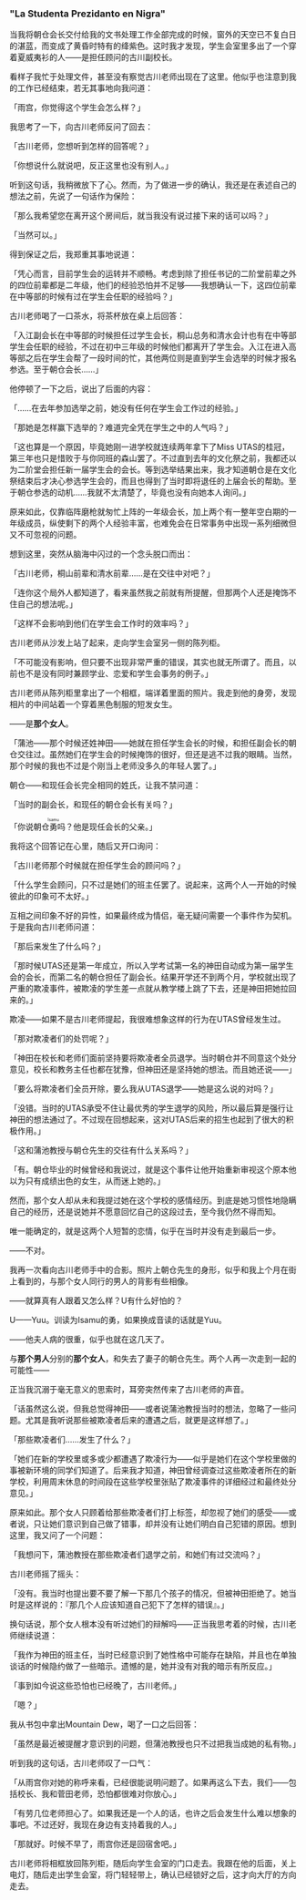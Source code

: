 ### "La Studenta Prezidanto en Nigra"

当我将朝仓会长交付给我的文书处理工作全部完成的时候，窗外的天空已不复白日的湛蓝，而变成了黄昏时特有的绛紫色。这时我才发现，学生会室里多出了一个穿着夏威夷衫的人——是担任顾问的古川副校长。

看样子我忙于处理文件，甚至没有察觉古川老师出现在了这里。他似乎也注意到我的工作已经结束，若无其事地向我问道：

「雨宫，你觉得这个学生会怎么样？」

我思考了一下，向古川老师反问了回去：

「古川老师，您想听到怎样的回答呢？」

「你想说什么就说吧，反正这里也没有别人。」

听到这句话，我稍微放下了心。然而，为了做进一步的确认，我还是在表述自己的想法之前，先说了一句话作为保险：

「那么我希望您在离开这个房间后，就当我没有说过接下来的话可以吗？」

「当然可以。」

得到保证之后，我郑重其事地说道：

「凭心而言，目前学生会的运转并不顺畅。考虑到除了担任书记的二阶堂前辈之外的四位前辈都是二年级，他们的经验恐怕并不足够——我想确认一下，这四位前辈在中等部的时候有过在学生会任职的经验吗？」

古川老师喝了一口茶水，将茶杯放在桌上后回答：

「入江副会长在中等部的时候担任过学生会长，桐山总务和清水会计也有在中等部学生会任职的经验，不过在初中三年级的时候他们都离开了学生会。入江在进入高等部之后在学生会帮了一段时间的忙，其他两位则是直到学生会选举的时候才报名参选。至于朝仓会长……」

他停顿了一下之后，说出了后面的内容：

「……在去年参加选举之前，她没有任何在学生会工作过的经验。」

「那她是怎样赢下选举的？难道完全凭在学生之中的人气吗？」

「这也算是一个原因，毕竟她刚一进学校就连续两年拿下了Miss UTAS的桂冠，第三年也只是惜败于与你同班的森山罢了。不过直到去年的文化祭之前，我都还以为二阶堂会担任新一届学生会的会长。等到选举结果出来，我才知道朝仓是在文化祭结束后才决心参选学生会的，而且也得到了当时即将退任的上届会长的帮助。至于朝仓参选的动机……我就不太清楚了，毕竟也没有向她本人询问。」

原来如此，仅靠临阵磨枪就匆忙上阵的一年级会长，加上两个有一整年空白期的一年级成员，纵使剩下的两个人经验丰富，也难免会在日常事务中出现一系列细微但又不可忽视的问题。

想到这里，突然从脑海中闪过的一个念头脱口而出：

「古川老师，桐山前辈和清水前辈……是在交往中对吧？」

「连你这个局外人都知道了，看来虽然我之前就有所提醒，但那两个人还是掩饰不住自己的想法呢。」

「这样不会影响到他们在学生会工作时的效率吗？」

古川老师从沙发上站了起来，走向学生会室另一侧的陈列柜。

「不可能没有影响，但只要不出现非常严重的错误，其实也就无所谓了。而且，以前也不是没有同时兼顾学业、恋爱和学生会事务的例子。」

古川老师从陈列柜里拿出了一个相框，端详着里面的照片。我走到他的身旁，发现相片的中间站着一个穿着黑色制服的短发女生。

——是**那个女人**。

「蒲池——那个时候还姓神田——她就在担任学生会长的时候，和担任副会长的朝仓交往过。虽然她们在学生会的时候掩饰的很好，但还是逃不过我的眼睛。当然，那个时候的我也不过是个刚当上老师没多久的年轻人罢了。」

朝仓——和现任会长完全相同的姓氏，让我不禁问道：

「当时的副会长，和现任的朝仓会长有关吗？」

「你说朝仓<ruby>勇<rt>Isamu</rt></ruby>吗？他是现任会长的父亲。」

我将这个回答记在心里，随后又开口询问：

「古川老师那个时候就在担任学生会的顾问吗？」

「什么学生会顾问，只不过是她们的班主任罢了。说起来，这两个人一开始的时候彼此的印象可不太好。」

互相之间印象不好的异性，如果最终成为情侣，毫无疑问需要一个事件作为契机。于是我向古川老师问道：

「那后来发生了什么吗？」

「那时候UTAS还是第一年成立，所以入学考试第一名的神田自动成为第一届学生会的会长，而第二名的朝仓担任了副会长。结果开学还不到两个月，学校就出现了严重的欺凌事件，被欺凌的学生差一点就从教学楼上跳了下去，还是神田把她拉回来的。」

欺凌——如果不是古川老师提起，我很难想象这样的行为在UTAS曾经发生过。

「那对欺凌者们的处罚呢？」

「神田在校长和老师们面前坚持要将欺凌者全员退学。当时朝仓并不同意这个处分意见，校长和教务主任也都在犹豫，但神田还是坚持她的想法。而且她还说——」

「要么将欺凌者们全员开除，要么我从UTAS退学——她是这么说的对吗？」

「没错。当时的UTAS承受不住让最优秀的学生退学的风险，所以最后算是强行让神田的想法通过了。不过现在回想起来，这对UTAS后来的招生也起到了很大的积极作用。」

「这和蒲池教授与朝仓先生的交往有什么关系吗？」

「有。朝仓毕业的时候曾经和我说过，就是这个事件让他开始重新审视这个原本他以为只有成绩出色的女生，从而迷上她的。」

然而，那个女人却从未和我提过她在这个学校的感情经历。到底是她习惯性地隐瞒自己的经历，还是说她并不愿意回忆自己的这段过去，至今我仍然不得而知。

唯一能确定的，就是这两个人短暂的恋情，似乎在当时并没有走到最后一步。

——不对。

我再一次看向古川老师手中的合影。照片上朝仓先生的身形，似乎和我上个月在街上看到的，与那个女人同行的男人的背影有些相像。

——就算真有人跟着又怎么样？U有什么好怕的？

U——Yuu。训读为Isamu的勇，如果换成音读的话就是Yuu。

——他夫人病的很重，似乎也就在这几天了。

与**那个男人**分别的**那个女人**，和失去了妻子的朝仓先生。两个人再一次走到一起的可能性——

正当我沉溺于毫无意义的思索时，耳旁突然传来了古川老师的声音。

「话虽然这么说，但我总觉得神田——或者说蒲池教授当时的想法，忽略了一些问题。尤其是我听说那些被欺凌者后来的遭遇之后，就更是这样想了。」

「那些欺凌者们……发生了什么？」

「她们在新的学校里或多或少都遭遇了欺凌行为——似乎是她们在这个学校里做的事被新环境的同学们知道了。后来我才知道，神田曾经调查过这些欺凌者所在的新学校，利用周末休息的时间段在这些学校里张贴了欺凌事件的详细经过和最终处分意见。」

原来如此。那个女人只顾着给那些欺凌者们打上标签，却忽视了她们的感受——或者说，只让她们意识到自己做了错事，却并没有让她们明白自己犯错的原因。想到这里，我又问了一个问题：

「我想问下，蒲池教授在那些欺凌者们退学之前，和她们有过交流吗？」

古川老师摇了摇头：

「没有。我当时也提出要不要了解一下那几个孩子的情况，但被神田拒绝了。她当时是这样说的：『那几个人应该知道自己犯下了怎样的错误』。」

换句话说，那个女人根本没有听过她们的辩解吗——正当我思考着的时候，古川老师继续说道：

「我作为神田的班主任，当时已经意识到了她性格中可能存在缺陷，并且也在单独谈话的时候隐约做了一些暗示。遗憾的是，她并没有对我的暗示有所反应。」

「事到如今说这些恐怕也已经晚了，古川老师。」

「嗯？」

我从书包中拿出Mountain Dew，喝了一口之后回答：

「虽然是最近被提醒才意识到的问题，但蒲池教授也只不过把我当成她的私有物。」

听到我的这句话，古川老师叹了一口气：

「从雨宫你对她的称呼来看，已经很能说明问题了。如果再这么下去，我们——包括校长、我和菅田老师，恐怕都很难对你放心。」

「有劳几位老师担心了。如果我还是一个人的话，也许之后会发生什么难以想象的事吧。不过还好，我现在身边有支持着我的人。」

「那就好。时候不早了，雨宫你还是回宿舍吧。」

古川老师将相框放回陈列柜，随后向学生会室的门口走去。我跟在他的后面，关上电灯，随后走出学生会室，将门轻轻带上，确认已经锁好之后，这才向大厅的方向走去。


